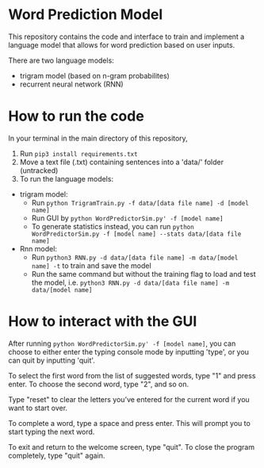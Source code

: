 # Word Prediction Model 

This repository contains the code and interface to train and implement a language model that allows for word prediction based on user inputs. 

There are two language models:
- trigram model (based on n-gram probabilites)
- recurrent neural network (RNN)

# How to run the code

In your terminal in the main directory of this repository,
1. Run `pip3 install requirements.txt`
2. Move a text file (.txt) containing sentences into a 'data/' folder (untracked)
3. To run the language models:
- trigram model: 
    - Run `python TrigramTrain.py -f data/[data file name] -d [model name]`
    - Run GUI by `python WordPredictorSim.py' -f [model name]`
    - To generate statistics instead, you can run `python WordPredictorSim.py -f [model name] --stats data/[data file name]`
- Rnn model: 
    - Run `python3 RNN.py -d data/[data file name] -m data/[model name] -t` to train and save the model
    - Run the same command but without the training flag to load and test the model, i.e. `python3 RNN.py -d data/[data file name] -m data/[model name]`

# How to interact with the GUI

After running `python WordPredictorSim.py' -f [model name]`, you can choose to either enter the typing console mode by inputting 'type', or you can quit by inputting 'quit'.

To select the first word from the list of suggested words, type "1" and press enter. To choose the second word, type "2", and so on.

Type "reset" to clear the letters you’ve entered for the current word if you want to start over.

To complete a word, type a space and press enter. This will prompt you to start typing the next word.

To exit and return to the welcome screen, type "quit". To close the program completely, type "quit" again.

